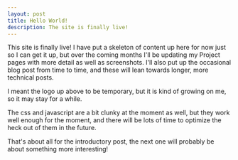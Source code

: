 ```yaml
---
layout: post
title: Hello World!
description: The site is finally live!
---
```


This site is finally live! I have put a skeleton of content up here for now just so I can get it up, but over the coming months I'll be updating my Project pages with more detail as well as screenshots. I'll also put up the occasional blog post from time to time, and these will lean towards longer, more technical posts.

I meant the logo up above to be temporary, but it is kind of growing on me, so it may stay for a while. 

The css and javascript are a bit clunky at the moment as well, but they work well enough for the moment, and there will be lots of time to optimize the heck out of them in the future.

That's about all for the introductory post, the next one will probably be about something more interesting!
